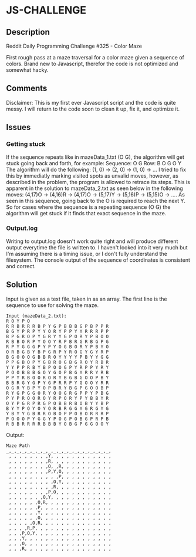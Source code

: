 # JS-CHALLENGE

## Description
Reddit Daily Programming Challenge #325 - Color Maze

First rough pass at a maze traversal for a color maze given a sequence of colors. Brand new to Javascript, therefor the code is not optimized and somewhat hacky.

## Comments
Disclaimer: This is my first ever Javascript script and the code is quite messy. I will return to the code soon to clean it up, fix it, and optimize it. 

## Issues
### Getting stuck
If the sequence repeats like in mazeData_1.txt (O G), the algorithm will get stuck going back and forth, for example:
Sequence: O G
Row: B O G O Y
The algorithm will do the following: (1, 0) -> (2, 0) -> (1, 0) -> ...
I tried to fix this by immediatly marking visited spots as unvalid moves, however, as described in the problem, the program is allowed to retrace its steps. This is apparent in the solution to mazeData_2.txt as seen below in the following moves:
(4,17)O -> (4,16)R -> (4,17)O -> (5,17)Y -> (5,16)P -> (5,15)O -> ....
As seen in this sequence, going back to the O is required to reach the next Y.
So for cases where the sequence is a repeating sequence (O G) the algorithm will get stuck if it finds that exact sequence in the maze.
### Output.log
Writing to output.log doesn't work quite right and will produce different output everytime the file is written to. I haven't looked into it very much but I'm assuming there is a timing issue, or I don't fully understand the filesystem. The console output of the sequence of coordinates is consistent and correct.

## Solution
Input is given as a text file, taken in as an array. The first line is the sequence to use for solving the maze. 
```
Input (mazeData_2.txt):
R O Y P O
R R B R R R B P Y G P B B B G P B P P R
B G Y P R P Y Y O R Y P P Y Y R R R P P
B P G R O P Y G R Y Y G P O R Y P B O O
R B B O R P Y O O Y R P B R G R B G P G
R P Y G G G P Y P Y O G B O R Y P B Y O
O R B G B Y B P G R P Y R O G Y G Y R P
B G O O O G B B R O Y Y Y Y P B Y Y G G
P P G B O P Y G B R O G B G R O Y R B R
Y Y P P R B Y B P O O G P Y R P P Y R Y
P O O B B B G O Y G O P B G Y R R Y R B
P P Y R B O O R O R Y B G B G O O P B Y
B B R G Y G P Y G P R R P Y G O O Y R R
O G R Y B P Y O P B R Y B G P G O O B P
R Y G P G G O R Y O O G R G P P Y P B G
P Y P R O O R O Y R P O R Y P Y B B Y R
O Y P G R P R G P O B B R B O B Y Y B P
B Y Y P O Y O Y O R B R G G Y G R G Y G
Y B Y Y G B R R O B O P P O B O R R R P
P O O O P Y G G Y P O G P O B G P R P B
R B B R R R R B B B Y O B G P G G O O Y
```

Output:
```
Maze Path
_,_,_,_,_,_,_,_,_,_,_,_,_,_,_,_,_,_,_,_,
 , , , , , , , ,Y, , , , , , , , , , , ,
 , , , , , , , ,R, , , , , , , , , , , ,
 , , , , , , , ,O, ,R, , , , , , , , , ,
 , , , , , , , ,P,Y,O, , , , , , , , , ,
 , , , , , , , , , ,P, , , , , , , , , ,
 , , , , , , , , ,O,Y, , , , , , , , , ,
 , , , , , , , , ,R, , , , , , , , , , ,
 , , , , , , , ,P,O, , , , , , , , , , ,
 , , , , , , ,O,Y, , , , , , , , , , , ,
 , , , , , ,O,R, , , , , , , , , , , , ,
 , , , , , ,P, , , , , , , , , , , , , ,
 , , , , , ,Y, , , , , , , , , , , , , ,
 , , , , , ,O, , , , , , , , , , , , , ,
 , , , , ,O,R, , , , , , , , , , , , , ,
 , , , ,R,P, , , , , , , , , , , , , , ,
 , , ,P,O,Y, , , , , , , , , , , , , , ,
 , , ,Y, , , , , , , , , , , , , , , , ,
 , , ,O, , , , , , , , , , , , , , , , ,
 , , ,R, , , , , , , , , , , , , , , , ,
 ```
